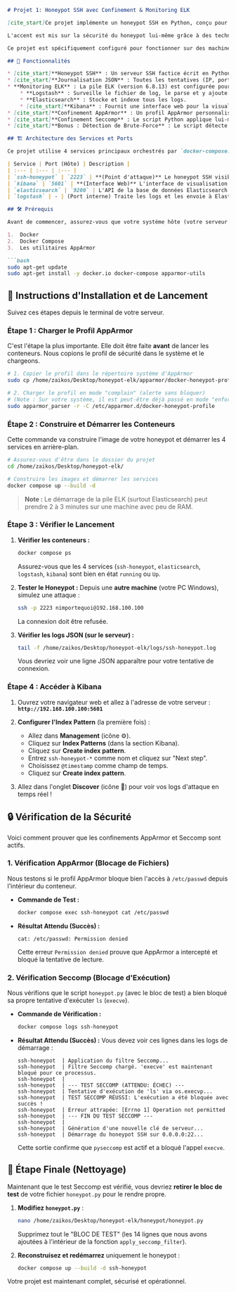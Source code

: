 ````markdown
# Projet 1: Honeypot SSH avec Confinement & Monitoring ELK

[cite_start]Ce projet implémente un honeypot SSH en Python, conçu pour simuler un serveur SSH et enregistrer toutes les tentatives d'intrusion. [cite: 8] [cite_start]Les données collectées sont ensuite centralisées, parsées et visualisées en temps réel à l'aide de la pile ELK (Elasticsearch, Logstash, Kibana). [cite: 13, 14]

L'accent est mis sur la sécurité du honeypot lui-même grâce à des techniques de confinement avancées, notamment **AppArmor** et **Seccomp**, pour garantir que même si le honeypot était compromis, l'attaquant ne pourrait pas s'échapper vers le système hôte.

Ce projet est spécifiquement configuré pour fonctionner sur des machines à faibles ressources (4 Go de RAM).

## 🚀 Fonctionnalités

* [cite_start]**Honeypot SSH** : Un serveur SSH factice écrit en Python (avec `paramiko`) qui écoute sur le port `2223` et rejette toutes les connexions tout en enregistrant les identifiants. [cite: 8]
* [cite_start]**Journalisation JSON** : Toutes les tentatives (IP, port, login, mot de passe, commandes) sont enregistrées dans un fichier `ssh-honeypot.log` au format JSON. [cite: 13]
* **Monitoring ELK** : La pile ELK (version 6.8.13) est configurée pour une faible consommation de RAM :
    * **Logstash** : Surveille le fichier de log, le parse et y ajoute la géolocalisation des IP.
    * **Elasticsearch** : Stocke et indexe tous les logs.
    * [cite_start]**Kibana** : Fournit une interface web pour la visualisation, les dashboards et les cartes géographiques des attaques. [cite: 14]
* [cite_start]**Confinement AppArmor** : Un profil AppArmor personnalisé (`docker-honeypot-profile`) est appliqué au conteneur du honeypot pour lui interdire l'accès aux fichiers sensibles (comme `/etc` ou `/proc`) et l'exécution de commandes. [cite: 11]
* [cite_start]**Confinement Seccomp** : Le script Python applique lui-même un filtre `pyseccomp` pour bloquer les appels système dangereux, notamment `execve`, l'empêchant d'exécuter des programmes externes. [cite: 12]
* [cite_start]**Bonus : Détection de Brute-Force** : Le script détecte les attaques par force brute (seuil de 5 tentatives/minute par IP) et peut envoyer une alerte via webhook. [cite: 15]

## 🏗️ Architecture des Services et Ports

Ce projet utilise 4 services principaux orchestrés par `docker-compose.yml`.

| Service | Port (Hôte) | Description |
| :--- | :--- | :--- |
| `ssh-honeypot` | `2223` | **(Point d'attaque)** Le honeypot SSH visible sur le réseau. |
| `kibana` | `5601` | **(Interface Web)** L'interface de visualisation Kibana. |
| `elasticsearch` | `9200` | L'API de la base de données Elasticsearch. |
| `logstash` | - | (Port interne) Traite les logs et les envoie à Elasticsearch. |

## 🛠️ Prérequis

Avant de commencer, assurez-vous que votre système hôte (votre serveur "Lite Linux") dispose des éléments suivants :

1.  Docker
2.  Docker Compose
3.  Les utilitaires AppArmor

```bash
sudo apt-get update
sudo apt-get install -y docker.io docker-compose apparmor-utils
````

## 🚀 Instructions d'Installation et de Lancement

Suivez ces étapes depuis le terminal de votre serveur.

### Étape 1 : Charger le Profil AppArmor

C'est l'étape la plus importante. Elle doit être faite **avant** de lancer les conteneurs. Nous copions le profil de sécurité dans le système et le chargeons.

```bash
# 1. Copier le profil dans le répertoire système d'AppArmor
sudo cp /home/zaikos/Desktop/honeypot-elk/apparmor/docker-honeypot-profile /etc/apparmor.d/

# 2. Charger le profil en mode "complain" (alerte sans bloquer)
# (Note : Sur votre système, il est peut-être déjà passé en mode "enforce" (bloquant), ce qui est encore mieux)
sudo apparmor_parser -r -C /etc/apparmor.d/docker-honeypot-profile
```

### Étape 2 : Construire et Démarrer les Conteneurs

Cette commande va construire l'image de votre honeypot et démarrer les 4 services en arrière-plan.

```bash
# Assurez-vous d'être dans le dossier du projet
cd /home/zaikos/Desktop/honeypot-elk/

# Construire les images et démarrer les services
docker compose up --build -d
```

> **Note :** Le démarrage de la pile ELK (surtout Elasticsearch) peut prendre 2 à 3 minutes sur une machine avec peu de RAM.

### Étape 3 : Vérifier le Lancement

1.  **Vérifier les conteneurs :**

    ```bash
    docker compose ps
    ```

    Assurez-vous que les 4 services (`ssh-honeypot`, `elasticsearch`, `logstash`, `kibana`) sont bien en état `running` ou `Up`.

2.  **Tester le Honeypot :**
    Depuis une **autre machine** (votre PC Windows), simulez une attaque :

    ```bash
    ssh -p 2223 nimportequoi@192.168.100.100
    ```

    La connexion doit être refusée.

3.  **Vérifier les logs JSON (sur le serveur) :**

    ```bash
    tail -f /home/zaikos/Desktop/honeypot-elk/logs/ssh-honeypot.log
    ```

    Vous devriez voir une ligne JSON apparaître pour votre tentative de connexion.

### Étape 4 : Accéder à Kibana

1.  Ouvrez votre navigateur web et allez à l'adresse de votre serveur :
    **`http://192.168.100.100:5601`**

2.  **Configurer l'Index Pattern** (la première fois) :

      * Allez dans **Management** (icône ⚙️).
      * Cliquez sur **Index Patterns** (dans la section Kibana).
      * Cliquez sur **Create index pattern**.
      * Entrez `ssh-honeypot-*` comme nom et cliquez sur "Next step".
      * Choisissez `@timestamp` comme champ de temps.
      * Cliquez sur **Create index pattern**.

3.  Allez dans l'onglet **Discover** (icône 🧭) pour voir vos logs d'attaque en temps réel \!

## 🔒 Vérification de la Sécurité

Voici comment prouver que les confinements AppArmor et Seccomp sont actifs.

### 1\. Vérification AppArmor (Blocage de Fichiers)

Nous testons si le profil AppArmor bloque bien l'accès à `/etc/passwd` depuis l'intérieur du conteneur.

  * **Commande de Test :**
    ```bash
    docker compose exec ssh-honeypot cat /etc/passwd
    ```
  * **Résultat Attendu (Succès) :**
    ```
    cat: /etc/passwd: Permission denied
    ```
    Cette erreur `Permission denied` prouve que AppArmor a intercepté et bloqué la tentative de lecture.

### 2\. Vérification Seccomp (Blocage d'Exécution)

Nous vérifions que le script `honeypot.py` (avec le bloc de test) a bien bloqué sa propre tentative d'exécuter `ls` (`execve`).

  * **Commande de Vérification :**
    ```bash
    docker compose logs ssh-honeypot
    ```
  * **Résultat Attendu (Succès) :**
    Vous devez voir ces lignes dans les logs de démarrage :
    ```
    ssh-honeypot  | Application du filtre Seccomp...
    ssh-honeypot  | Filtre Seccomp chargé. 'execve' est maintenant bloqué pour ce processus.
    ssh-honeypot  |
    ssh-honeypot  | --- TEST SECCOMP (ATTENDU: ÉCHEC) ---
    ssh-honeypot  | Tentative d'exécution de 'ls' via os.execvp...
    ssh-honeypot  | TEST SECCOMP RÉUSSI: L'exécution a été bloquée avec succès !
    ssh-honeypot  | Erreur attrapée: [Errno 1] Operation not permitted
    ssh-honeypot  | --- FIN DU TEST SECCOMP ---
    ssh-honeypot  |
    ssh-honeypot  | Génération d'une nouvelle clé de serveur...
    ssh-honeypot  | Démarrage du honeypot SSH sur 0.0.0.0:22...
    ```
    Cette sortie confirme que `pyseccomp` est actif et a bloqué l'appel `execve`.

## 🧼 Étape Finale (Nettoyage)

Maintenant que le test Seccomp est vérifié, vous devriez **retirer le bloc de test** de votre fichier `honeypot.py` pour le rendre propre.

1.  **Modifiez `honeypot.py`** :

    ```bash
    nano /home/zaikos/Desktop/honeypot-elk/honeypot/honeypot.py
    ```

    Supprimez tout le "BLOC DE TEST" (les 14 lignes que nous avons ajoutées à l'intérieur de la fonction `apply_seccomp_filter`).

2.  **Reconstruisez et redémarrez** uniquement le honeypot :

    ```bash
    docker compose up --build -d ssh-honeypot
    ```

Votre projet est maintenant complet, sécurisé et opérationnel.

```
```
